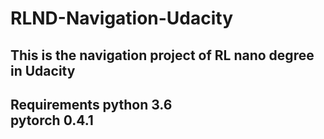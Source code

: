 # RLND-Navigation-Udacity
## This is the navigation project of RL nano degree in Udacity

## Requirements python 3.6 <br>pytorch 0.4.1<br>
                 
